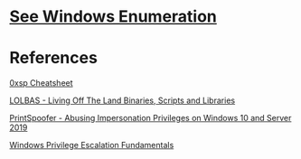 # [See Windows Enumeration](../../Enumeration/Windows/README.md#System-Information)

# References
[0xsp Cheatsheet](https://0xsp.com/offensive/privilege-escalation-cheatsheet/)

[LOLBAS - Living Off The Land Binaries, Scripts and Libraries](https://lolbas-project.github.io/)

[PrintSpoofer - Abusing Impersonation Privileges on Windows 10 and Server 2019](https://itm4n.github.io/printspoofer-abusing-impersonate-privileges/)

[Windows Privilege Escalation Fundamentals](https://fuzzysecurity.com/tutorials/16.html)